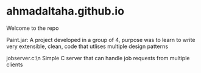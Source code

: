 # ahmadaltaha.github.io
Welcome to the repo

Paint.jar:
A project developed in a group of 4, purpose was to learn to write very extensible, clean, code that utlises multiple design patterns

jobserver.c:\n
Simple C server that can handle job requests from multiple clients

